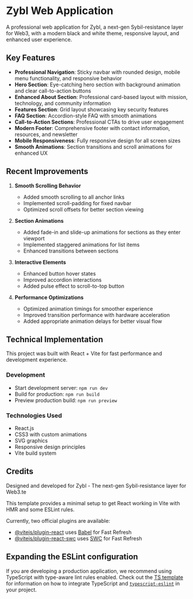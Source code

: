 # Zybl Web Application

A professional web application for Zybl, a next-gen Sybil-resistance layer for Web3, with a modern black and white theme, responsive layout, and enhanced user experience.

## Key Features

- **Professional Navigation**: Sticky navbar with rounded design, mobile menu functionality, and responsive behavior
- **Hero Section**: Eye-catching hero section with background animation and clear call-to-action buttons
- **Enhanced About Section**: Professional card-based layout with mission, technology, and community information
- **Features Section**: Grid layout showcasing key security features
- **FAQ Section**: Accordion-style FAQ with smooth animations
- **Call-to-Action Sections**: Professional CTAs to drive user engagement
- **Modern Footer**: Comprehensive footer with contact information, resources, and newsletter
- **Mobile Responsiveness**: Fully responsive design for all screen sizes
- **Smooth Animations**: Section transitions and scroll animations for enhanced UX

## Recent Improvements

1. **Smooth Scrolling Behavior**
   - Added smooth scrolling to all anchor links
   - Implemented scroll-padding for fixed navbar
   - Optimized scroll offsets for better section viewing

2. **Section Animations**
   - Added fade-in and slide-up animations for sections as they enter viewport
   - Implemented staggered animations for list items
   - Enhanced transitions between sections

3. **Interactive Elements**
   - Enhanced button hover states
   - Improved accordion interactions
   - Added pulse effect to scroll-to-top button

4. **Performance Optimizations**
   - Optimized animation timings for smoother experience
   - Improved transition performance with hardware acceleration
   - Added appropriate animation delays for better visual flow

## Technical Implementation

This project was built with React + Vite for fast performance and development experience.

### Development

- Start development server: `npm run dev`
- Build for production: `npm run build`
- Preview production build: `npm run preview`

### Technologies Used

- React.js
- CSS3 with custom animations
- SVG graphics
- Responsive design principles
- Vite build system

## Credits

Designed and developed for Zybl - The next-gen Sybil-resistance layer for Web3.te

This template provides a minimal setup to get React working in Vite with HMR and some ESLint rules.

Currently, two official plugins are available:

- [@vitejs/plugin-react](https://github.com/vitejs/vite-plugin-react/blob/main/packages/plugin-react) uses [Babel](https://babeljs.io/) for Fast Refresh
- [@vitejs/plugin-react-swc](https://github.com/vitejs/vite-plugin-react/blob/main/packages/plugin-react-swc) uses [SWC](https://swc.rs/) for Fast Refresh

## Expanding the ESLint configuration

If you are developing a production application, we recommend using TypeScript with type-aware lint rules enabled. Check out the [TS template](https://github.com/vitejs/vite/tree/main/packages/create-vite/template-react-ts) for information on how to integrate TypeScript and [`typescript-eslint`](https://typescript-eslint.io) in your project.
